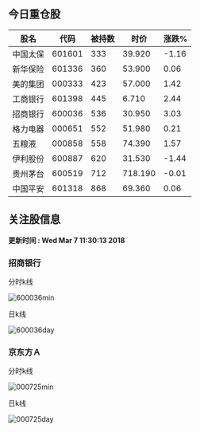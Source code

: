 
## 今日重仓股 

|股名|代码|被持数|时价|涨跌%|
|---|---|---|---|---|
|中国太保|601601|333|39.920|-1.16|
|新华保险|601336|360|53.900|0.06|
|美的集团|000333|423|57.000|1.42|
|工商银行|601398|445|6.710|2.44|
|招商银行|600036|536|30.950|3.03|
|格力电器|000651|552|51.980|0.21|
|五粮液|000858|558|74.390|1.57|
|伊利股份|600887|620|31.530|-1.44|
|贵州茅台|600519|712|718.190|-0.01|
|中国平安|601318|868|69.360|0.06|

## 关注股信息
**更新时间 : Wed Mar  7 11:30:13 2018**
### 招商银行 
分时k线

![600036min](http://image.sinajs.cn/newchart/min/n/sh600036.gif)

日k线

![600036day](http://image.sinajs.cn/newchart/daily/n/sh600036.gif)

### 京东方Ａ 
分时k线

![000725min](http://image.sinajs.cn/newchart/min/n/sz000725.gif)

日k线

![000725day](http://image.sinajs.cn/newchart/daily/n/sz000725.gif)
